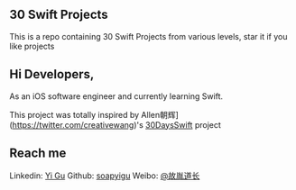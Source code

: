 ## 30 Swift Projects ##
This is a repo containing 30 Swift Projects from various levels, star it if you like projects

## Hi Developers, ##

As an iOS software engineer and currently learning Swift.

This project was totally inspired by Allen朝辉](https://twitter.com/creativewang)'s [30DaysSwift](https://github.com/allenwong/30DaysofSwift) project


## Reach me ##

Linkedin: [Yi Gu](https://www.linkedin.com/in/yigucmu)
Github: [soapyigu](https://github.com/soapyigu)
Weibo: [@故胤道长](http://weibo.com/soapyigu)

